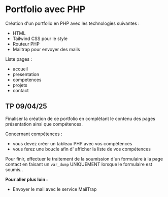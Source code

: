 # Portfolio avec PHP

Création d'un portfolio en PHP avec les technologies suivantes :

- HTML
- Tailwind CSS pour le style
- Routeur PHP
- Mailtrap pour envoyer des mails

Liste pages :

- accueil
- presentation
- competences
- projets
- contact

## TP 09/04/25

Finaliser la création de ce portfolio en complétant le contenu des pages présentation ainsi que compétences.

Concernant compétences :

- vous devez créer un tableau PHP avec vos compétences
- vous ferez une boucle afin d' afficher la liste de vos compétences


Pour finir, effectuer le traitement de la soumission d'un formulaire à la page contact en faisant un `var_dump` UNIQUEMENT lorsque le formulaire est soumis..

**Pour aller plus loin :**

- Envoyer le mail avec le service MailTrap
